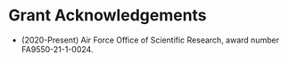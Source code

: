 # Grant Acknowledgements

- (2020-Present) Air Force Office of Scientific Research, award number FA9550-21-1-0024.